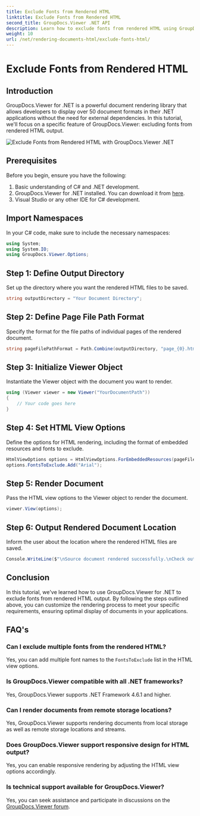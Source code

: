 ```yaml
---
title: Exclude Fonts from Rendered HTML
linktitle: Exclude Fonts from Rendered HTML
second_title: GroupDocs.Viewer .NET API
description: Learn how to exclude fonts from rendered HTML using GroupDocs.Viewer for .NET. Follow this step-by-step guide for seamless document display.
weight: 10
url: /net/rendering-documents-html/exclude-fonts-html/
---
```


# Exclude Fonts from Rendered HTML

## Introduction
GroupDocs.Viewer for .NET is a powerful document rendering library that allows developers to display over 50 document formats in their .NET applications without the need for external dependencies. In this tutorial, we'll focus on a specific feature of GroupDocs.Viewer: excluding fonts from rendered HTML output. 

![Exclude Fonts from Rendered HTML with GroupDocs.Viewer .NET](/viewer/rendering-documents-html/exclude-fonts-from-rendered-html.png)

## Prerequisites
Before you begin, ensure you have the following:
1. Basic understanding of C# and .NET development.
2. GroupDocs.Viewer for .NET installed. You can download it from [here](https://releases.groupdocs.com/viewer/net/).
3. Visual Studio or any other IDE for C# development.

## Import Namespaces
In your C# code, make sure to include the necessary namespaces:
```csharp
using System;
using System.IO;
using GroupDocs.Viewer.Options;
```

## Step 1: Define Output Directory
Set up the directory where you want the rendered HTML files to be saved.
```csharp
string outputDirectory = "Your Document Directory";
```
## Step 2: Define Page File Path Format
Specify the format for the file paths of individual pages of the rendered document.
```csharp
string pageFilePathFormat = Path.Combine(outputDirectory, "page_{0}.html");
```
## Step 3: Initialize Viewer Object
Instantiate the Viewer object with the document you want to render.
```csharp
using (Viewer viewer = new Viewer("YourDocumentPath"))
{
    // Your code goes here
}
```
## Step 4: Set HTML View Options
Define the options for HTML rendering, including the format of embedded resources and fonts to exclude.
```csharp
HtmlViewOptions options = HtmlViewOptions.ForEmbeddedResources(pageFilePathFormat);
options.FontsToExclude.Add("Arial");
```
## Step 5: Render Document
Pass the HTML view options to the Viewer object to render the document.
```csharp
viewer.View(options);
```
## Step 6: Output Rendered Document Location
Inform the user about the location where the rendered HTML files are saved.
```csharp
Console.WriteLine($"\nSource document rendered successfully.\nCheck output in {outputDirectory}.");
```

## Conclusion
In this tutorial, we've learned how to use GroupDocs.Viewer for .NET to exclude fonts from rendered HTML output. By following the steps outlined above, you can customize the rendering process to meet your specific requirements, ensuring optimal display of documents in your applications.
## FAQ's
### Can I exclude multiple fonts from the rendered HTML?
Yes, you can add multiple font names to the `FontsToExclude` list in the HTML view options.
### Is GroupDocs.Viewer compatible with all .NET frameworks?
Yes, GroupDocs.Viewer supports .NET Framework 4.6.1 and higher.
### Can I render documents from remote storage locations?
Yes, GroupDocs.Viewer supports rendering documents from local storage as well as remote storage locations and streams.
### Does GroupDocs.Viewer support responsive design for HTML output?
Yes, you can enable responsive rendering by adjusting the HTML view options accordingly.
### Is technical support available for GroupDocs.Viewer?
Yes, you can seek assistance and participate in discussions on the [GroupDocs.Viewer forum](https://forum.groupdocs.com/c/viewer/9).
